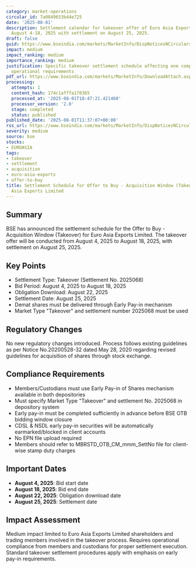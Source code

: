 ```yaml
---
category: market-operations
circular_id: 7a0849653b44e725
date: '2025-08-01'
description: Settlement calendar for takeover offer of Euro Asia Exports Limited from
  August 4-18, 2025 with settlement on August 25, 2025.
draft: false
guid: https://www.bseindia.com/markets/MarketInfo/DispNoticesNCirculars.aspx?Noticeid={B4BBD455-FE1D-41F4-BC76-E62C8848C4F3}&noticeno=20250801-30&dt=08/01/2025&icount=30&totcount=80&flag=0
impact: medium
impact_ranking: medium
importance_ranking: medium
justification: Specific takeover settlement schedule affecting one company with clear
  operational requirements
pdf_url: https://www.bseindia.com/markets/MarketInfo/DownloadAttach.aspx?id=20250801-30&attachedId=
processing:
  attempts: 1
  content_hash: 174c1afffa170365
  processed_at: '2025-08-01T18:47:21.421460'
  processor_version: '2.0'
  stage: completed
  status: published
published_date: '2025-08-01T11:37:07+00:00'
rss_url: https://www.bseindia.com/markets/MarketInfo/DispNoticesNCirculars.aspx?Noticeid={B4BBD455-FE1D-41F4-BC76-E62C8848C4F3}&noticeno=20250801-30&dt=08/01/2025&icount=30&totcount=80&flag=0
severity: medium
source: bse
stocks:
- EUROASIA
tags:
- takeover
- settlement
- acquisition
- euro-asia-exports
- offer-to-buy
title: Settlement Schedule for Offer to Buy - Acquisition Window (Takeover) for Euro
  Asia Exports Limited
---
```


## Summary

BSE has announced the settlement schedule for the Offer to Buy - Acquisition Window (Takeover) for Euro Asia Exports Limited. The takeover offer will be conducted from August 4, 2025 to August 18, 2025, with settlement on August 25, 2025.

## Key Points

- Settlement Type: Takeover (Settlement No. 2025068)
- Bid Period: August 4, 2025 to August 18, 2025
- Obligation Download: August 22, 2025
- Settlement Date: August 25, 2025
- Demat shares must be delivered through Early Pay-in mechanism
- Market Type "Takeover" and settlement number 2025068 must be used

## Regulatory Changes

No new regulatory changes introduced. Process follows existing guidelines as per Notice No.20200528-32 dated May 28, 2020 regarding revised guidelines for acquisition of shares through stock exchange.

## Compliance Requirements

- Members/Custodians must use Early Pay-in of Shares mechanism available in both depositories
- Must specify Market Type "Takeover" and settlement No. 2025068 in depository system
- Early pay-in must be completed sufficiently in advance before BSE OTB bidding window closure
- CDSL & NSDL early pay-in securities will be automatically earmarked/blocked in client accounts
- No EPN file upload required
- Members should refer to MBRSTD_OTB_CM_mmm_SettNo file for client-wise stamp duty charges

## Important Dates

- **August 4, 2025**: Bid start date
- **August 18, 2025**: Bid end date
- **August 22, 2025**: Obligation download date
- **August 25, 2025**: Settlement date

## Impact Assessment

Medium impact limited to Euro Asia Exports Limited shareholders and trading members involved in the takeover process. Requires operational compliance from members and custodians for proper settlement execution. Standard takeover settlement procedures apply with emphasis on early pay-in requirements.